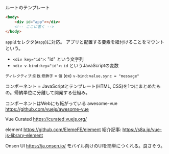 ルートのテンプレート
```html
<body>
    <div id="app"></div>
    <!-- ここに書く -->
</body>
```

`app`はセレクタ(`#app`)に対応。
アプリと配置する要素を紐付けることをマウントという。

+ `<div key="id">`: "id" という文字列
+ `<div v-bind:key="id">`: `id` というJavaScriptの変数

`ディレクティブ`:`引数`.`修飾子` = `値`
(ex) `v-bind:value.sync = "message"`

コンポーネント = JavaScriptとテンプレート(HTML, CSS)を1つにまとめたもの。帰納単位に分離して開発する仕組み。

コンポーネントはWebにも転がっている
awesome-vue
https://github.com/vuejs/awesome-vue

Vue Curated
https://curated.vuejs.org/


element
https://github.com/ElemeFE/element
紹介記事: https://s8a.jp/vue-js-library-element

Onsen UI
https://ja.onsen.io/
モバイル向けのUIを簡単につくれる。良さそう。








